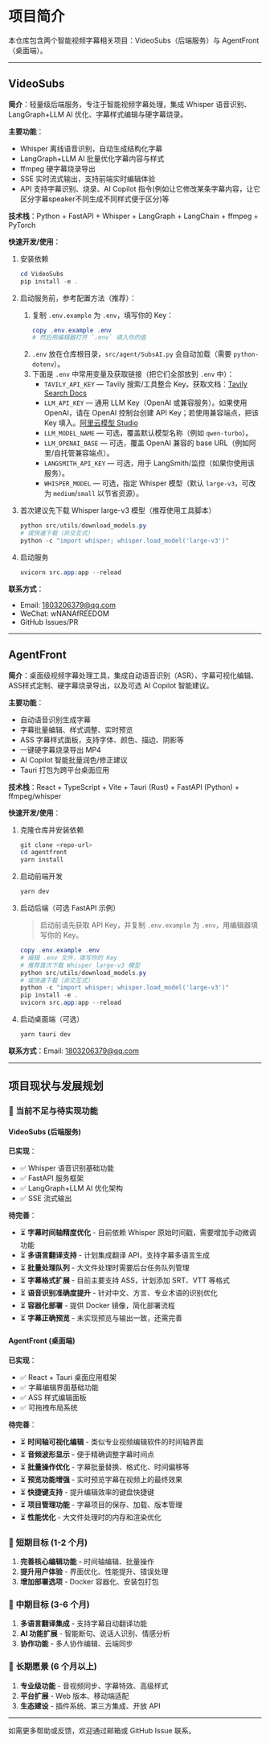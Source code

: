 
# 项目简介

本仓库包含两个智能视频字幕相关项目：VideoSubs（后端服务）与 AgentFront（桌面端）。

---

## VideoSubs

**简介**：轻量级后端服务，专注于智能视频字幕处理，集成 Whisper 语音识别、LangGraph+LLM AI 优化、字幕样式编辑与硬字幕烧录。

**主要功能**：
- Whisper 离线语音识别，自动生成结构化字幕
- LangGraph+LLM AI 批量优化字幕内容与样式
- ffmpeg 硬字幕烧录导出
- SSE 实时流式输出，支持前端实时编辑体验
- API 支持字幕识别、烧录、AI Copilot 指令(例如让它修改某条字幕内容，让它区分字幕speaker不同生成不同样式便于区分)等

**技术栈**：Python + FastAPI + Whisper + LangGraph + LangChain + ffmpeg + PyTorch

**快速开发/使用**：
1. 安装依赖
   ```powershell
   cd VideoSubs
   pip install -e .
   ```

2. 启动服务前，参考配置方法（推荐）：
   1. 复制 `.env.example` 为 `.env`，填写你的 Key：
      ```powershell
      copy .env.example .env
      # 然后用编辑器打开 `.env` 填入你的值
      ```
   2. `.env` 放在仓库根目录，`src/agent/SubsAI.py` 会自动加载（需要 `python-dotenv`）。
   3. 下面是 `.env` 中常用变量及获取链接（把它们全部放到 `.env` 中）：
      - `TAVILY_API_KEY` — Tavily 搜索/工具整合 Key。获取文档：[Tavily Search Docs](https://python.langchain.ac.cn/docs/integrations/tools/tavily_search/)
      - `LLM_API_KEY` — 通用 LLM Key（OpenAI 或兼容服务）。如果使用 OpenAI，请在 OpenAI 控制台创建 API Key；若使用兼容端点，把该 Key 填入。[阿里云模型 Studio](https://help.aliyun.com/zh/model-studio/new-free-quota)
      - `LLM_MODEL_NAME` — 可选，覆盖默认模型名称（例如 `qwen-turbo`）。
      - `LLM_OPENAI_BASE` — 可选，覆盖 OpenAI 兼容的 base URL（例如阿里/自托管兼容端点）。
      - `LANGSMITH_API_KEY` — 可选，用于 LangSmith/监控（如果你使用该服务）。
      - `WHISPER_MODEL` — 可选，指定 Whisper 模型（默认 `large-v3`，可改为 `medium`/`small` 以节省资源）。

3. 首次建议先下载 Whisper large-v3 模型（推荐使用工具脚本）
   ```powershell
   python src/utils/download_models.py
   # 或快速下载（非交互式）
   python -c "import whisper; whisper.load_model('large-v3')"
   ```

4. 启动服务
   ```powershell
   uvicorn src.app:app --reload
   ```

**联系方式**：
- Email: 1803206379@qq.com
- WeChat: wNANAfREEDOM
- GitHub Issues/PR

---

## AgentFront

**简介**：桌面级视频字幕处理工具，集成自动语音识别（ASR）、字幕可视化编辑、ASS样式定制、硬字幕烧录导出，以及可选 AI Copilot 智能建议。

**主要功能**：
- 自动语音识别生成字幕
- 字幕批量编辑、样式调整、实时预览
- ASS 字幕样式面板，支持字体、颜色、描边、阴影等
- 一键硬字幕烧录导出 MP4
- AI Copilot 智能批量润色/修正建议
- Tauri 打包为跨平台桌面应用

**技术栈**：React + TypeScript + Vite + Tauri (Rust) + FastAPI (Python) + ffmpeg/whisper

**快速开发/使用**：
1. 克隆仓库并安装依赖
   ```powershell
   git clone <repo-url>
   cd agentfront
   yarn install
   ```
2. 启动前端开发
   ```powershell
   yarn dev
   ```
3. 启动后端（可选 FastAPI 示例）
   > 启动前请先获取 API Key，并复制 `.env.example` 为 `.env`，用编辑器填写你的 Key。
   ```powershell
   copy .env.example .env
   # 编辑 .env 文件，填写你的 Key
   # 推荐首次下载 Whisper large-v3 模型
   python src/utils/download_models.py
   # 或快速下载（非交互式）
   python -c "import whisper; whisper.load_model('large-v3')"
   pip install -e .
   uvicorn src.app:app --reload 
   ```
4. 启动桌面端（可选）
   ```powershell
   yarn tauri dev
   ```

**联系方式**：Email: 1803206379@qq.com

---

## 项目现状与发展规划

### 🚧 **当前不足与待实现功能**

#### VideoSubs (后端服务)
**已实现**：
- ✅ Whisper 语音识别基础功能
- ✅ FastAPI 服务框架
- ✅ LangGraph+LLM AI 优化架构
- ✅ SSE 流式输出

**待完善**：
- ⏳ **字幕时间轴精度优化** - 目前依赖 Whisper 原始时间戳，需要增加手动微调功能
- ⏳ **多语言翻译支持** - 计划集成翻译 API，支持字幕多语言生成
- ⏳ **批量处理队列** - 大文件处理时需要后台任务队列管理
- ⏳ **字幕格式扩展** - 目前主要支持 ASS，计划添加 SRT、VTT 等格式
- ⏳ **语音识别准确度提升** - 针对中文、方言、专业术语的识别优化
- ⏳ **容器化部署** - 提供 Docker 镜像，简化部署流程
- ⏳ **字幕正确预览** - 未实现预览与输出一致，还需完善

#### AgentFront (桌面端)
**已实现**：
- ✅ React + Tauri 桌面应用框架
- ✅ 字幕编辑界面基础功能
- ✅ ASS 样式编辑面板
- ✅ 可拖拽布局系统

**待完善**：
- ⏳ **时间轴可视化编辑** - 类似专业视频编辑软件的时间轴界面
- ⏳ **音频波形显示** - 便于精确调整字幕时间点
- ⏳ **批量操作优化** - 字幕批量替换、格式化、时间偏移等
- ⏳ **预览功能增强** - 实时预览字幕在视频上的最终效果
- ⏳ **快捷键支持** - 提升编辑效率的键盘快捷键
- ⏳ **项目管理功能** - 字幕项目的保存、加载、版本管理
- ⏳ **性能优化** - 大文件处理时的内存和渲染优化

### 🎯 **短期目标 (1-2 个月)**
1. **完善核心编辑功能** - 时间轴编辑、批量操作
2. **提升用户体验** - 界面优化、性能提升、错误处理
3. **增加部署选项** - Docker 容器化、安装包打包

### 🚀 **中期目标 (3-6 个月)**
1. **多语言翻译集成** - 支持字幕自动翻译功能
2. **AI 功能扩展** - 智能断句、说话人识别、情感分析
3. **协作功能** - 多人协作编辑、云端同步

### 🌟 **长期愿景 (6 个月以上)**
1. **专业级功能** - 音视频同步、字幕特效、高级样式
2. **平台扩展** - Web 版本、移动端适配
3. **生态建设** - 插件系统、第三方集成、开放 API

---

如需更多帮助或反馈，欢迎通过邮箱或 GitHub Issue 联系。

